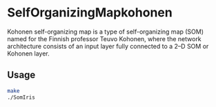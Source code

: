 # SelfOrganizingMapkohonen
Kohonen self-organizing map is a type of self-organizing map (SOM) named for the Finnish professor Teuvo Kohonen, where the network architecture consists of an input layer fully connected to a 2–D SOM or Kohonen layer.


## Usage
```bash
make
./SomIris
```
